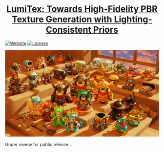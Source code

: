 <h1 align="center"><a href="#">LumiTex: Towards High-Fidelity PBR Texture Generation with Lighting-Consistent Priors
</a></h2>

[![Website](https://img.shields.io/badge/Project-Website-blue?style=flat&logo=googlechrome&logoColor=white)](#)
[![License](https://img.shields.io/badge/License-Apache--2.0-929292)](https://www.apache.org/licenses/LICENSE-2.0) 

[![Demo](assets/video_teaser.jpg)](https://youtu.be/3qPrfFqFEbk)

Under review for public release...
